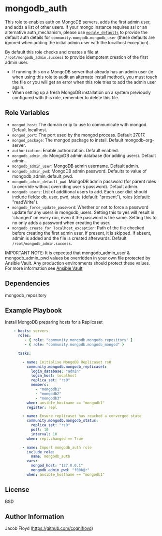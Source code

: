 mongodb_auth
============

This role to enables auth on MongoDB servers, adds the first admin user, and adds a list of other users.
If your mongo instance requires ssl or an alternative auth_mechanism, please use
[`module_defaults`](https://docs.ansible.com/ansible/latest/user_guide/playbooks_module_defaults.html)
to provide the default auth details for `community.mongodb.mongodb_user` (these defaults are ignored
when adding the initial admin user with the localhost exception).

By default this role checks and creates a file at `/root/mongodb_admin.success` to provide idempotent creation of the first admin user.

- If running this on a MongoDB server that already has an admin user (ie when using this role to audit
an alternate install method), you must touch the file or you will get an error when this role tries to add the admin user again.
- When setting up a fresh MongoDB installation on a system previously configured with this role, remember to delete this file. 

Role Variables
--------------

* `mongod_host`: The domain or ip to use to communicate with mongod. Default localhost.
* `mongod_port`: The port used by the mongod process. Default 27017.
* `mongod_package`: The mongod package to install. Default mongodb-org-server.
* `authorization`: Enable authorization. Default enabled.
* `mongodb_admin_db`: MongoDB admin database (for adding users). Default admin.
* `mongodb_admin_user`: MongoDB admin username. Default admin.
* `mongodb_admin_pwd`: MongoDB admin password. Defaults to value of mongodb_admin_default_pwd.
* `mongodb_admin_default_pwd`: MongoDB admin password (for parent roles to override without overriding user's password). Default admin.
* `mongodb_users`: List of additional users to add. Each user dict should include fields: db, user, pwd, state (default: "present"), roles (default: "readWrite").
* `mongodb_force_update_password`: Whether or not to force a password update for any users in mongodb_users. Setting this to yes will result in 'changed' on every run, even if the password is the same. Setting this to no only adds a password when creating the user.
* `mongodb_create_for_localhost_exception`: Path of the file checked before creating the first admin user. If present, it is skipped. If absent, admin is added and the file is created afterwards. Default `/root/mongodb_admin.success`.

IMPORTANT NOTE: It is expected that mongodb_admin_user & mongodb_admin_pwd values be overridden in your own file protected by Ansible Vault. Any production environments should protect these values. For more information see [Ansible Vault](https://docs.ansible.com/ansible/latest/user_guide/vault.html)

Dependencies
------------

mongodb_repository

Example Playbook
----------------

Install MongoDB preparing hosts for a Replicaset

```yaml
    - hosts: servers
      roles:
         - { role: "community.mongodb.mongodb_repository" }
         - { role: "community.mongodb.mongodb_mongod" }

      tasks:

        - name: Initialise MongoDB Replicaset rs0
          community.mongodb.mongodb_replicaset:
            login_database: "admin"
            login_host: localhost
            replica_set: "rs0"
            members:
              - "mongodb1"
              - "mongodb2"
              - "mongodb3"
          when: ansible_hostname == "mongodb1"
          register: repl

        - name: Ensure replicaset has reached a converged state
          community.mongodb.mongodb_status:
            replica_set: "rs0"
            poll: 10
            interval: 10
          when: repl.changed == True

        - name: Import mongodb_auth role
          include_role:
            name: mongodb_auth
          vars:
            mongod_host: "127.0.0.1"
            mongodb_admin_pwd: "f00b@r"
          when: ansible_hostname == "mongodb1"
```

License
-------

BSD

Author Information
------------------

Jacob Floyd (https://github.com/cognifloyd)
